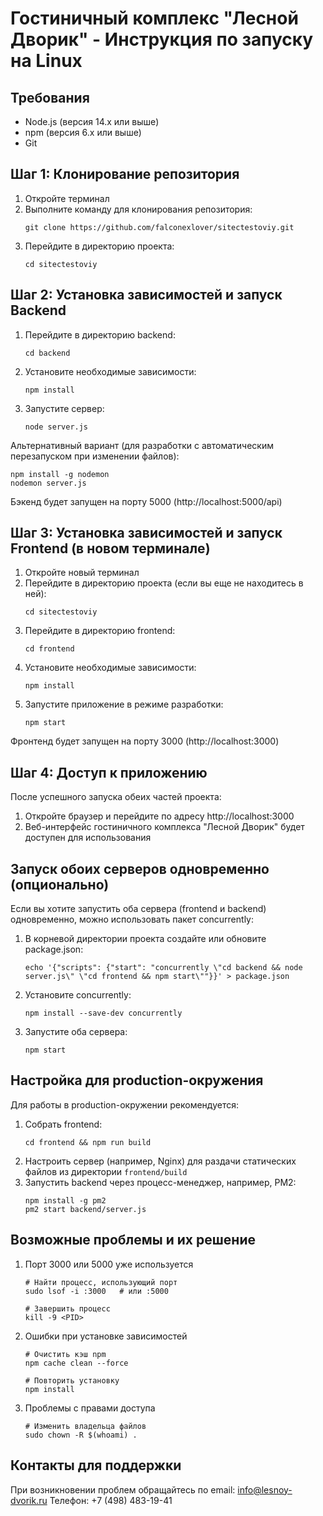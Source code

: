 # Гостиничный комплекс "Лесной Дворик" - Инструкция по запуску на Linux

## Требования

- Node.js (версия 14.x или выше)
- npm (версия 6.x или выше)
- Git

## Шаг 1: Клонирование репозитория

1. Откройте терминал
2. Выполните команду для клонирования репозитория:
   ```
   git clone https://github.com/falconexlover/sitectestoviy.git
   ```
3. Перейдите в директорию проекта:
   ```
   cd sitectestoviy
   ```

## Шаг 2: Установка зависимостей и запуск Backend

1. Перейдите в директорию backend:
   ```
   cd backend
   ```
2. Установите необходимые зависимости:
   ```
   npm install
   ```
3. Запустите сервер:
   ```
   node server.js
   ```

Альтернативный вариант (для разработки с автоматическим перезапуском при изменении файлов):

```
npm install -g nodemon
nodemon server.js
```

Бэкенд будет запущен на порту 5000 (http://localhost:5000/api)

## Шаг 3: Установка зависимостей и запуск Frontend (в новом терминале)

1. Откройте новый терминал
2. Перейдите в директорию проекта (если вы еще не находитесь в ней):
   ```
   cd sitectestoviy
   ```
3. Перейдите в директорию frontend:
   ```
   cd frontend
   ```
4. Установите необходимые зависимости:
   ```
   npm install
   ```
5. Запустите приложение в режиме разработки:
   ```
   npm start
   ```

Фронтенд будет запущен на порту 3000 (http://localhost:3000)

## Шаг 4: Доступ к приложению

После успешного запуска обеих частей проекта:

1. Откройте браузер и перейдите по адресу http://localhost:3000
2. Веб-интерфейс гостиничного комплекса "Лесной Дворик" будет доступен для использования

## Запуск обоих серверов одновременно (опционально)

Если вы хотите запустить оба сервера (frontend и backend) одновременно, можно использовать пакет concurrently:

1. В корневой директории проекта создайте или обновите package.json:
   ```
   echo '{"scripts": {"start": "concurrently \"cd backend && node server.js\" \"cd frontend && npm start\""}}' > package.json
   ```
2. Установите concurrently:
   ```
   npm install --save-dev concurrently
   ```
3. Запустите оба сервера:
   ```
   npm start
   ```

## Настройка для production-окружения

Для работы в production-окружении рекомендуется:

1. Собрать frontend:
   ```
   cd frontend && npm run build
   ```
2. Настроить сервер (например, Nginx) для раздачи статических файлов из директории `frontend/build`
3. Запустить backend через процесс-менеджер, например, PM2:
   ```
   npm install -g pm2
   pm2 start backend/server.js
   ```

## Возможные проблемы и их решение

1. Порт 3000 или 5000 уже используется

   ```
   # Найти процесс, использующий порт
   sudo lsof -i :3000   # или :5000

   # Завершить процесс
   kill -9 <PID>
   ```

2. Ошибки при установке зависимостей

   ```
   # Очистить кэш npm
   npm cache clean --force

   # Повторить установку
   npm install
   ```

3. Проблемы с правами доступа
   ```
   # Изменить владельца файлов
   sudo chown -R $(whoami) .
   ```

## Контакты для поддержки

При возникновении проблем обращайтесь по email: info@lesnoy-dvorik.ru
Телефон: +7 (498) 483-19-41
